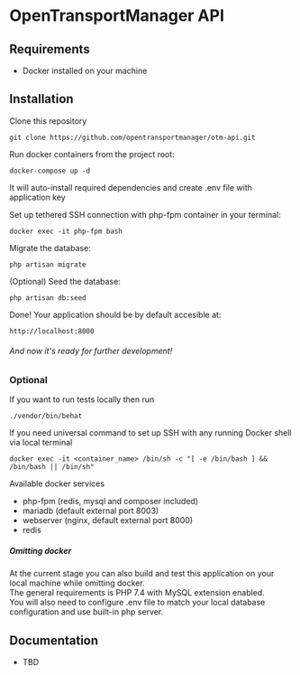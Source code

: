 # OpenTransportManager API

## Requirements
- Docker installed on your machine

## Installation

Clone this repository

```
git clone https://github.com/opentransportmanager/otm-api.git
```

Run docker containers from the project root:
```
docker-compose up -d
```
It will auto-install required dependencies and create .env file with application key  

Set up tethered SSH connection with php-fpm container in your terminal:
```
docker exec -it php-fpm bash
```

Migrate the database:
```
php artisan migrate
```

(Optional) Seed the database:
```
php artisan db:seed
```

Done! Your application should be by default accesible at:
```
http://localhost:8000
```
###### And now it's ready for further development!

### Optional
If you want to run tests locally then run
```
./vendor/bin/behat
```
If you need universal command to set up SSH with any running Docker shell via local terminal
```
docker exec -it <container_name> /bin/sh -c "[ -e /bin/bash ] && /bin/bash || /bin/sh"
```

Available docker services
- php-fpm (redis, mysql and composer included)
- mariadb (default external port 8003)
- webserver (nginx, default external port 8000)
- redis

##### Omitting docker
At the current stage you can also build and test this application on your local machine while omitting docker.  
The general requirements is PHP 7.4 with MySQL extension enabled.  
You will also need to configure .env file to match your local database configuration and use built-in php server.

## Documentation
- TBD




